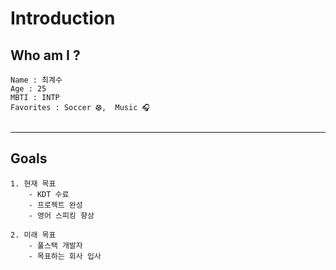 # Introduction 
	
 

## Who am I ?
``` 
Name : 최계수
Age : 25
MBTI : INTP
Favorites : Soccer ⚽︎,  Music 🎧
    
```
---
## Goals
```
1. 현재 목표
    - KDT 수료
    - 프로젝트 완성
    - 영어 스피킹 향상

2. 미래 목표
    - 풀스택 개발자
    - 목표하는 회사 입사
```
